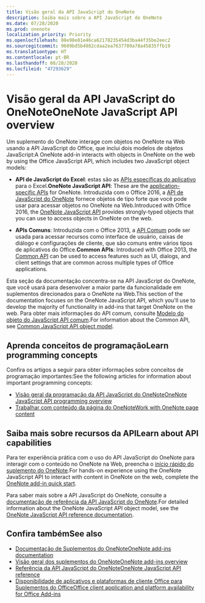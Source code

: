 ```yaml
---
title: Visão geral da API JavaScript do OneNote
description: Saiba mais sobre a API JavaScript do OneNote
ms.date: 07/28/2020
ms.prod: onenote
localization_priority: Priority
ms.openlocfilehash: 08e98e81e46ca62178235454d3ba44f35be2eec2
ms.sourcegitcommit: 9609bd5b4982cdaa2ea7637709a78a45835ffb19
ms.translationtype: HT
ms.contentlocale: pt-BR
ms.lasthandoff: 08/28/2020
ms.locfileid: "47293629"
---
```

# <a name="onenote-javascript-api-overview"></a><span data-ttu-id="b0fef-103">Visão geral da API JavaScript do OneNote</span><span class="sxs-lookup"><span data-stu-id="b0fef-103">OneNote JavaScript API overview</span></span>

<span data-ttu-id="b0fef-104">Um suplemento do OneNote interage com objetos no OneNote na Web usando a API JavaScript do Office, que inclui dois modelos de objetos JavaScript:</span><span class="sxs-lookup"><span data-stu-id="b0fef-104">A OneNote add-in interacts with objects in OneNote on the web by using the Office JavaScript API, which includes two JavaScript object models:</span></span>

* <span data-ttu-id="b0fef-105">**API de JavaScript do Excel**: estas são as [APIs específicas do aplicativo](../../develop/application-specific-api-model.md) para o Excel.</span><span class="sxs-lookup"><span data-stu-id="b0fef-105">**OneNote JavaScript API**: These are the [application-specific APIs](../../develop/application-specific-api-model.md) for OneNote.</span></span> <span data-ttu-id="b0fef-106">Introduzida com o Office 2016, a [API de JavaScript do OneNote](/javascript/api/onenote) fornece objetos de tipo forte que você pode usar para acessar objetos no OneNote na Web.</span><span class="sxs-lookup"><span data-stu-id="b0fef-106">Introduced with Office 2016, the [OneNote JavaScript API](/javascript/api/onenote) provides strongly-typed objects that you can use to access objects in OneNote on the web.</span></span>

* <span data-ttu-id="b0fef-107">**APIs Comuns**: Introduzida com o Office 2013, a [API Comum](/javascript/api/office) pode ser usada para acessar recursos como interface de usuário, caixas de diálogo e configurações de cliente, que são comuns entre vários tipos de aplicativos do Office.</span><span class="sxs-lookup"><span data-stu-id="b0fef-107">**Common APIs**: Introduced with Office 2013, the [Common API](/javascript/api/office) can be used to access features such as UI, dialogs, and client settings that are common across multiple types of Office applications.</span></span>

<span data-ttu-id="b0fef-108">Esta seção da documentação concentra-se na API JavaScript do OneNote, que você usará para desenvolver a maior parte da funcionalidade em suplementos direcionados para o OneNote na Web.</span><span class="sxs-lookup"><span data-stu-id="b0fef-108">This section of the documentation focuses on the OneNote JavaScript API, which you'll use to develop the majority of functionality in add-ins that target OneNote on the web.</span></span> <span data-ttu-id="b0fef-109">Para obter mais informações do API comum, consulte [Modelo do objeto do JavaScript API comum](../../develop/office-javascript-api-object-model.md).</span><span class="sxs-lookup"><span data-stu-id="b0fef-109">For information about the Common API, see [Common JavaScript API object model](../../develop/office-javascript-api-object-model.md).</span></span>

## <a name="learn-programming-concepts"></a><span data-ttu-id="b0fef-110">Aprenda conceitos de programação</span><span class="sxs-lookup"><span data-stu-id="b0fef-110">Learn programming concepts</span></span>

<span data-ttu-id="b0fef-111">Confira os artigos a seguir para obter informações sobre conceitos de programação importantes:</span><span class="sxs-lookup"><span data-stu-id="b0fef-111">See the following articles for information about important programming concepts:</span></span>

* [<span data-ttu-id="b0fef-112">Visão geral da programação da API JavaScript do OneNote</span><span class="sxs-lookup"><span data-stu-id="b0fef-112">OneNote JavaScript API programming overview</span></span>](../../onenote/onenote-add-ins-programming-overview.md)
* [<span data-ttu-id="b0fef-113">Trabalhar com conteúdo da página do OneNote</span><span class="sxs-lookup"><span data-stu-id="b0fef-113">Work with OneNote page content</span></span>](../../onenote/onenote-add-ins-page-content.md)

## <a name="learn-about-api-capabilities"></a><span data-ttu-id="b0fef-114">Saiba mais sobre recursos da API</span><span class="sxs-lookup"><span data-stu-id="b0fef-114">Learn about API capabilities</span></span>

<span data-ttu-id="b0fef-115">Para ter experiência prática com o uso do API JavaScript do OneNote para interagir com o conteúdo no OneNote na Web, preencha o [início rápido do suplemento do OneNote](../../quickstarts/onenote-quickstart.md).</span><span class="sxs-lookup"><span data-stu-id="b0fef-115">For hands-on experience using the OneNote JavaScript API to interact with content in OneNote on the web, complete the [OneNote add-in quick start](../../quickstarts/onenote-quickstart.md).</span></span>

<span data-ttu-id="b0fef-116">Para saber mais sobre a API JavaScript do OneNote, consulte a [documentação de referência da API JavaScript do OneNote](/javascript/api/onenote).</span><span class="sxs-lookup"><span data-stu-id="b0fef-116">For detailed information about the OneNote JavaScript API object model, see the [OneNote JavaScript API reference documentation](/javascript/api/onenote).</span></span>

## <a name="see-also"></a><span data-ttu-id="b0fef-117">Confira também</span><span class="sxs-lookup"><span data-stu-id="b0fef-117">See also</span></span>

* [<span data-ttu-id="b0fef-118">Documentação de Suplementos do OneNote</span><span class="sxs-lookup"><span data-stu-id="b0fef-118">OneNote add-ins documentation</span></span>](../../onenote/index.yml)
* [<span data-ttu-id="b0fef-119">Visão geral dos suplementos do OneNote</span><span class="sxs-lookup"><span data-stu-id="b0fef-119">OneNote add-ins overview</span></span>](../../onenote/onenote-add-ins-programming-overview.md)
* [<span data-ttu-id="b0fef-120">Referência da API JavaScript do OneNote</span><span class="sxs-lookup"><span data-stu-id="b0fef-120">OneNote JavaScript API reference</span></span>](/javascript/api/onenote)
* [<span data-ttu-id="b0fef-121">Disponibilidade de aplicativos e plataformas de cliente Office para Suplementos do Office</span><span class="sxs-lookup"><span data-stu-id="b0fef-121">Office client application and platform availability for Office Add-ins</span></span>](../../overview/office-add-in-availability.md)
